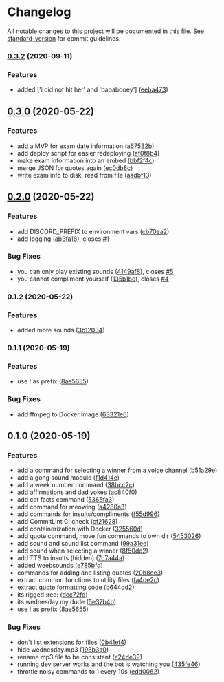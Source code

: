# Changelog

All notable changes to this project will be documented in this file. See [standard-version](https://github.com/conventional-changelog/standard-version) for commit guidelines.

### [0.3.2](https://github.com/sondr3/lesebot/compare/v0.3.1...v0.3.2) (2020-09-11)

### Features

- added ['i did not hit her' and 'bababooey'] ([eeba473](https://github.com/sondr3/lesebot/commit/eeba473f9afae2177c85d76880d7a4b0cb303fca))

## [0.3.0](https://github.com/sondr3/lesebot/compare/v0.2.0...v0.3.0) (2020-05-22)

### Features

- add a MVP for exam date information ([a67532b](https://github.com/sondr3/lesebot/commit/a67532b0aa0981dacea4760e1328f316946785a0))
- add deploy script for easier redeploying ([af0f8b4](https://github.com/sondr3/lesebot/commit/af0f8b43823add3dd81e1a9e0139d652aad96811))
- make exam information into an embed ([bbf2f4c](https://github.com/sondr3/lesebot/commit/bbf2f4c8ff70dbeb6e5dd336130fece71871baf3))
- merge JSON for quotes again ([ec0db8c](https://github.com/sondr3/lesebot/commit/ec0db8c9053663a0e16e323ea1b9ba6eb1198f07))
- write exam info to disk, read from file ([aadbf13](https://github.com/sondr3/lesebot/commit/aadbf1380c472a2b0d2dcfe933fad1235f38f786))

## [0.2.0](https://github.com/sondr3/lesebot/compare/v0.1.2...v0.2.0) (2020-05-22)

### Features

- add DISCORD_PREFIX to environment vars ([cb70ea2](https://github.com/sondr3/lesebot/commit/cb70ea2f6686e120339e095df19fdd945981daff))
- add logging ([ab3fa18](https://github.com/sondr3/lesebot/commit/ab3fa189fd08f4ac437b7669d682b1c8c2b0ed13)), closes [#1](https://github.com/sondr3/lesebot/issues/1)

### Bug Fixes

- you can only play existing sounds ([4149af8](https://github.com/sondr3/lesebot/commit/4149af81ea8a8317ebd25db7c114ec5df72e20aa)), closes [#5](https://github.com/sondr3/lesebot/issues/5)
- you cannot compliment yourself ([135b1be](https://github.com/sondr3/lesebot/commit/135b1be89688b4a4ffc7ab37210222f3869f6a94)), closes [#4](https://github.com/sondr3/lesebot/issues/4)

### 0.1.2 (2020-05-22)

### Features

- added more sounds ([3b12034](https://github.com/sondr3/lesebot/commit/3b12034789f4eab8ea925132caad93ff7fa69910))

### 0.1.1 (2020-05-19)

### Features

- use ! as prefix ([8ae5655](https://github.com/sondr3/lesebot/commit/8ae5655d228fb6cd45539af5d21ef799c49a3bce))

### Bug Fixes

- add ffmpeg to Docker image ([63321e6](https://github.com/sondr3/lesebot/commit/63321e62a6f694bca8d0267cb135f5f573a36d8f))

## 0.1.0 (2020-05-19)

### Features

- add a command for selecting a winner from a voice channel ([b51a29e](https://github.com/sondr3/lesebot/commit/b51a29e2cf8861435c0b4c02079dcc2b3f4dc457))
- add a gong sound module ([f1d414e](https://github.com/sondr3/lesebot/commit/f1d414e1b442a906c7be41fad791db17dc48f852))
- add a week number command ([38bcc2c](https://github.com/sondr3/lesebot/commit/38bcc2c1e8877eadfb20cfb912683893b58b0061))
- add affirmations and dad yokes ([ac840f0](https://github.com/sondr3/lesebot/commit/ac840f0efc0d6dbeb5060f866ad0138f1da96bb1))
- add cat facts command ([5365fa3](https://github.com/sondr3/lesebot/commit/5365fa33b5d7232c6b5272f402a341b96ddd2549))
- add command for meowing ([a4280a3](https://github.com/sondr3/lesebot/commit/a4280a37f497e653fd428492579ba1c1a9e040e3))
- add commands for insults/compliments ([f55d996](https://github.com/sondr3/lesebot/commit/f55d996396b6507034fb09d4f64ff5e133e99613))
- add CommitLint CI check ([cf21628](https://github.com/sondr3/lesebot/commit/cf216284d3fd038ce72eb38634b7f2bbce551fe6))
- add containerization with Docker ([325560d](https://github.com/sondr3/lesebot/commit/325560dc0554df2a74653bb7d32828b54c05eb5a))
- add quote command, move fun commands to own dir ([5453026](https://github.com/sondr3/lesebot/commit/54530261943ac436dcf74270b1f8c546212d9c74))
- add sound and sound list command ([99a31ee](https://github.com/sondr3/lesebot/commit/99a31ee261d7a6a24e1b201fcb43a7c0f8296a2b))
- add sound when selecting a winner ([8f50dc2](https://github.com/sondr3/lesebot/commit/8f50dc22679f2f8eda6d49f566889bea041a6651))
- add TTS to insults (hidden) ([7c7a44a](https://github.com/sondr3/lesebot/commit/7c7a44ab577a501ea4f4174191b1736ced12ad12))
- added weebsounds ([e785bfd](https://github.com/sondr3/lesebot/commit/e785bfde87ce6633b701bdeb06faa7b48032b4fe))
- commands for adding and listing quotes ([20b8ce3](https://github.com/sondr3/lesebot/commit/20b8ce36ab1d1965a1cee88457326ba7e42b2e51))
- extract common functions to utility files ([fa4de2c](https://github.com/sondr3/lesebot/commit/fa4de2c7cdbe70d446564a9de0b67af2a6e244fa))
- extract quote formatting code ([b644dd2](https://github.com/sondr3/lesebot/commit/b644dd20d2f0fff877789b35c8298f703db2c1ea))
- its rigged :ree: ([dcc72fd](https://github.com/sondr3/lesebot/commit/dcc72fd15852259e260923c6030fd55882ae9362))
- its wednesday my dude ([5e37b4b](https://github.com/sondr3/lesebot/commit/5e37b4b5668162ce79947e1948892a52a90b9cf6))
- use ! as prefix ([8ae5655](https://github.com/sondr3/lesebot/commit/8ae5655d228fb6cd45539af5d21ef799c49a3bce))

### Bug Fixes

- don't list extensions for files ([0b41ef4](https://github.com/sondr3/lesebot/commit/0b41ef4f47067f0d200b6cacf924221e34a189ae))
- hide wednesday.mp3 ([198b3a0](https://github.com/sondr3/lesebot/commit/198b3a0a4eb375dfb04d3bc3dc583b64d70c892d))
- rename mp3 file to be consistent ([e24de39](https://github.com/sondr3/lesebot/commit/e24de397513e411a4d454872e86763f561fefc29))
- running dev server works and the bot is watching you ([435fe46](https://github.com/sondr3/lesebot/commit/435fe467a63d2d9501bb06211940c75e9ca01eed))
- throttle noisy commands to 1 every 10s ([edd0062](https://github.com/sondr3/lesebot/commit/edd00623fabfdfe6d1796a15e97f34a543c8bdb0))
